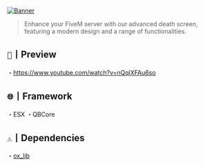 [![Banner](https://i.imgur.com/AWqiqmn.png)](https://discord.gg/jAnEnyGBe)
> Enhance your FiveM server with our advanced death screen, featuring a modern design and a range of functionalities.

## ` 📸 `丨Preview
・https://www.youtube.com/watch?v=nQqlXFAu6so

## ` 🌐 `丨Framework
・ESX
・QBCore

## ` ⚠️ `丨Dependencies
・[ox_lib](https://github.com/overextended/ox_lib/releases/)
